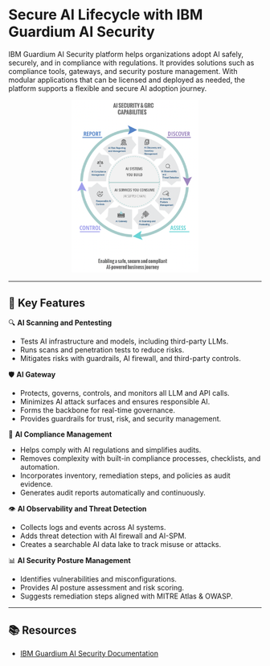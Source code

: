 # Secure AI Lifecycle with IBM Guardium AI Security

IBM Guardium AI Security platform helps organizations adopt AI safely, securely, and in compliance with regulations. It provides solutions such as compliance tools, gateways, and security posture management. With modular applications that can be licensed and deployed as needed, the platform supports a flexible and secure AI adoption journey.

<div align="center">
  <img src="pentesting/images/IBM Guardium AI Security chart.png" alt="IBM Guardium AI Security" width="50%"/>
</div>

---

## 🚀 Key Features

🔍 **AI Scanning and Pentesting**
- Tests AI infrastructure and models, including third-party LLMs.
- Runs scans and penetration tests to reduce risks.
- Mitigates risks with guardrails, AI firewall, and third-party controls.

🛡 **AI Gateway**
- Protects, governs, controls, and monitors all LLM and API calls.
- Minimizes AI attack surfaces and ensures responsible AI.
- Forms the backbone for real-time governance.
- Provides guardrails for trust, risk, and security management.

📜 **AI Compliance Management**
- Helps comply with AI regulations and simplifies audits.
- Removes complexity with built-in compliance processes, checklists, and automation.
- Incorporates inventory, remediation steps, and policies as audit evidence.
- Generates audit reports automatically and continuously.

👁 **AI Observability and Threat Detection**
- Collects logs and events across AI systems.
- Adds threat detection with AI firewall and AI-SPM.
- Creates a searchable AI data lake to track misuse or attacks.

📊 **AI Security Posture Management**
- Identifies vulnerabilities and misconfigurations.
- Provides AI posture assessment and risk scoring.
- Suggests remediation steps aligned with MITRE Atlas & OWASP.

---

## 📚 Resources
- [IBM Guardium AI Security Documentation](https://demos.ibm-ai-security.com/_docs/docs/overview/platform_and_applications)

